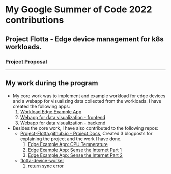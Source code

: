 # My Google Summer of Code 2022 contributions

## Project Flotta - Edge device management for k8s workloads.

### [Project Proposal](/assets/my-gsoc-2022-proposal.pdf)

---

## My work during the program
- My core work was to implement and example workload for edge devices and a webapp for visualizing data collected from the workloads. I have created the following apps:
  1. [Workload Edge Example App](https://github.com/ahmadateya/flotta-edge-example)
  2. [Webapp for data visualization - frontend](https://github.com/ahmadateya/flotta-webapp-frontend)
  3. [Webapp for data visualization - backend](https://github.com/ahmadateya/flotta-webapp-backend)
- Besides the core work, I have also contributed to the following repos:
  - [Project-Flotta.github.io - Project Docs](https://github.com/project-flotta/project-flotta.github.io), Created 3 blogposts for explaining the project and the work I have done.
     1. [Edge Example App: CPU Temperature](https://project-flotta.io/flotta/2022/09/05/edge-example-app-cpu-temp.html)
     2. [Edge Example App: Sense the Internet Part 1](https://project-flotta.io/flotta/2022/09/04/edge-example-app-sense-the-internet-part-1.html)
     3. [Edge Example App: Sense the Internet Part 2](https://project-flotta.io/flotta/2022/09/04/edge-example-app-sense-the-internet-part-2.html)
  - [flotta-device-worker](https://github.com/project-flotta/flotta-device-worker)
    1. [return sync error](https://github.com/project-flotta/flotta-device-worker/pull/240)
